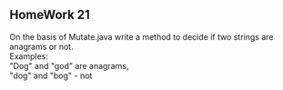 ## HomeWork 21

On the basis of Mutate.java write a method to decide if two strings are anagrams or not.  
Examples:  
"Dog" and "god" are anagrams,   
"dog" and "bog" - not
